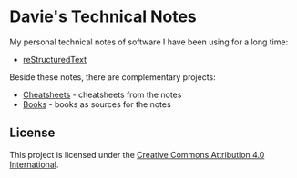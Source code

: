 # Davie's Technical Notes

My personal technical notes of software I have been using for a long time:

* [reStructuredText](restructuredtext/restructuredtext.rst)

Beside these notes, there are complementary projects:

* [Cheatsheets][cheatsheets] - cheatsheets from the notes
* [Books][books] - books as sources for the notes

[books]: https://github.com/daviebadger/books
[cheatsheets]: https://github.com/daviebadger/cheatsheets

## License

This project is licensed under the [Creative Commons Attribution 4.0 International](LICENSE).
